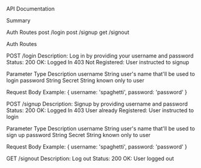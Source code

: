 API Documentation

Summary

Auth Routes
  post /login
  post /signup
  get  /signout


Auth Routes

POST /login
Description: Log in by providing your username and password
Status:
  200 OK: Logged In
  403 Not Registered: User instructed to signup

  Parameter	Type	Description
  username	String	user's name that'll be used to login
  password	String	Secret String known only to user

  Request Body Example:
  {
    username: 'spaghetti',
    password: 'password'
  }

POST /signup
Description: Signup by providing username and password
Status:
  200 OK: Logged In
  403 User already Registered: User instructed to login

  Parameter	Type	Description
  username	String	user's name that'll be used to sign up
  password	String	Secret String known only to user

  Request Body Example:
  {
    username: 'spaghetti',
    password: 'password'
  }

GET /signout
Description: Log out
Status:
  200 OK: User logged out